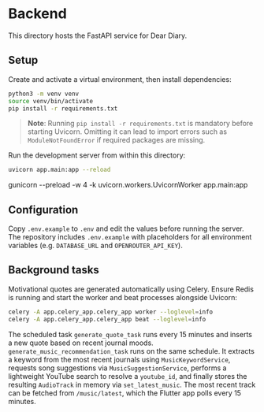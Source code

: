 # Backend

This directory hosts the FastAPI service for Dear Diary.

## Setup

Create and activate a virtual environment, then install dependencies:

```bash
python3 -m venv venv
source venv/bin/activate
pip install -r requirements.txt
```

> **Note**: Running `pip install -r requirements.txt` is mandatory before
> starting Uvicorn. Omitting it can lead to import errors such as
> `ModuleNotFoundError` if required packages are missing.

Run the development server from within this directory:

```bash
uvicorn app.main:app --reload
```
gunicorn --preload -w 4 -k uvicorn.workers.UvicornWorker app.main:app

## Configuration

Copy `.env.example` to `.env` and edit the values before running the server.
The repository includes `.env.example` with placeholders for all environment
variables (e.g. `DATABASE_URL` and `OPENROUTER_API_KEY`).

## Background tasks

Motivational quotes are generated automatically using Celery. Ensure Redis is running and start the worker and beat processes alongside Uvicorn:

```bash
celery -A app.celery_app.celery_app worker --loglevel=info
celery -A app.celery_app.celery_app beat --loglevel=info
```

The scheduled task `generate_quote_task` runs every 15 minutes and inserts a new
quote based on recent journal moods. `generate_music_recommendation_task` runs on
the same schedule. It extracts a keyword from the most recent journals using
`MusicKeywordService`, requests song suggestions via `MusicSuggestionService`,
performs a lightweight YouTube search to resolve a `youtube_id`, and finally
stores the resulting `AudioTrack` in memory via `set_latest_music`. The most
recent track can be fetched from `/music/latest`, which the Flutter app polls
every 15 minutes.

